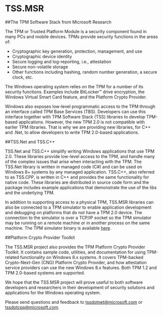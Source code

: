 # TSS.MSR

##The TPM Software Stack from Microsoft Research

The TPM or Trusted Platform Module is a security component found in many PCs and mobile devices. TPMs provide security functions in the areas of:

* Cryptographic key generation, protection, management, and use
* Cryptographic device identity
* Secure logging and log-reporting, i.e., attestation
* Secure non-volatile storage
* Other functions including hashing, random number generation, a secure clock, etc.

The Windows operating system relies on the TPM for a number of its security functions.  Examples include BitLocker™ drive encryption, the Windows Virtual Smart Card feature, and the Platform Crypto Provider.

Windows also exposes low-level programmatic access to the TPM through an interface called TPM Base Services (TBS).  Developers can use this interface together with TPM Software Stack (TSS) libraries to develop TPM-based applications.  However, the new TPM 2.0 is not compatible with earlier TPM libraries.  That is why we are providing new libraries, for C++ and .Net, to allow developers to write TPM 2.0-based applications.

##TSS.Net and TSS.C++

TSS.Net and TSS.C++ simplify writing Windows applications that use TPM 2.0.  These libraries provide low-level access to the TPM, and handle many of the complex issues that arise when interacting with the TPM.  The TSS.Net library is written in managed code (C#) and can be used on Windows 8+ systems by any managed application.  TSS.C++, also referred to as TSS.CPP, is written in C++ and provides the same functionality for native code.  These libraries are distributed in source code form and the package includes example applications that demonstrate the use of the libs and the underlying TPM.

In addition to supporting access to a physical TPM, TSS.MSR libraries can also be connected to a TPM simulator to enable application development and debugging on platforms that do not have a TPM 2.0 device.  The connection to the simulator is over a TCP/IP socket so the TPM simulator may be running on a remote machine or in another process on the same machine.  The TPM simulator binary is available [here](https://www.microsoft.com/en-us/download/details.aspx?id=52507).

##Platform Crypto Provider Toolkit

The TSS.MSR project also provides the TPM Platform Crypto Provider Toolkit.  It contains sample code, utilities, and documentation for using TPM-related functionality on Windows 8.x systems. It covers TPM-backed Crypto-Next-Gen (CNG) Platform Crypto Provider, and how attestation service providers can use the new Windows 8.x features. Both TPM 1.2 and TPM 2.0-based systems are supported.

We hope that the TSS.MSR project will prove useful to both software developers and researchers in their development of security solutions and applications for the Windows operating system.

Please send questions and feedback to tssdotnet@microsoft.com or tssdotcpp@microsoft.com.

